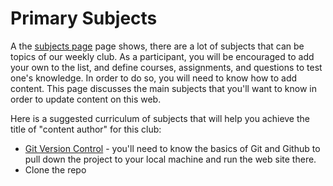 # Primary Subjects

A the [subjects page](/subjects) page shows, there are a lot of subjects that can be topics of our weekly club.
As a participant, you will be encouraged to add your own to the list, and define courses, assignments, and questions to test one's knowledge.
In order to do so, you will need to know how to add content. This page discusses the main subjects that you'll want to know in order to
update content on this web.

Here is a suggested curriculum of subjects that will help you achieve the title of "content author" for this club:

* [Git Version Control](/subjects/git) - you'll need to know the basics of Git and Github to pull down the project to your local machine and run the web site there.
* Clone the repo